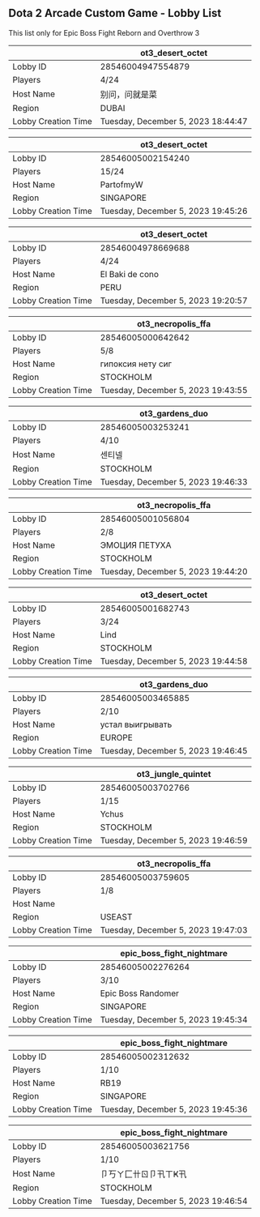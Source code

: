 ## Dota 2 Arcade Custom Game - Lobby List

This list only for Epic Boss Fight Reborn and Overthrow 3

|  | ot3_desert_octet |
| ------ | ------ |
| Lobby ID | 28546004947554879 |
| Players | 4/24 |
| Host Name | 别问，问就是菜 |
| Region | DUBAI |
| Lobby Creation Time | Tuesday, December 5, 2023 18:44:47 |


|  | ot3_desert_octet |
| ------ | ------ |
| Lobby ID | 28546005002154240 |
| Players | 15/24 |
| Host Name | PartofmyW |
| Region | SINGAPORE |
| Lobby Creation Time | Tuesday, December 5, 2023 19:45:26 |


|  | ot3_desert_octet |
| ------ | ------ |
| Lobby ID | 28546004978669688 |
| Players | 4/24 |
| Host Name | El Baki de cono |
| Region | PERU |
| Lobby Creation Time | Tuesday, December 5, 2023 19:20:57 |


|  | ot3_necropolis_ffa |
| ------ | ------ |
| Lobby ID | 28546005000642642 |
| Players | 5/8 |
| Host Name | гипоксия нету сиг |
| Region | STOCKHOLM |
| Lobby Creation Time | Tuesday, December 5, 2023 19:43:55 |


|  | ot3_gardens_duo |
| ------ | ------ |
| Lobby ID | 28546005003253241 |
| Players | 4/10 |
| Host Name | 센티넬 |
| Region | STOCKHOLM |
| Lobby Creation Time | Tuesday, December 5, 2023 19:46:33 |


|  | ot3_necropolis_ffa |
| ------ | ------ |
| Lobby ID | 28546005001056804 |
| Players | 2/8 |
| Host Name | ЭМОЦИЯ ПЕТУХА |
| Region | STOCKHOLM |
| Lobby Creation Time | Tuesday, December 5, 2023 19:44:20 |


|  | ot3_desert_octet |
| ------ | ------ |
| Lobby ID | 28546005001682743 |
| Players | 3/24 |
| Host Name | Lind |
| Region | STOCKHOLM |
| Lobby Creation Time | Tuesday, December 5, 2023 19:44:58 |


|  | ot3_gardens_duo |
| ------ | ------ |
| Lobby ID | 28546005003465885 |
| Players | 2/10 |
| Host Name | устал выигрывать |
| Region | EUROPE |
| Lobby Creation Time | Tuesday, December 5, 2023 19:46:45 |


|  | ot3_jungle_quintet |
| ------ | ------ |
| Lobby ID | 28546005003702766 |
| Players | 1/15 |
| Host Name | Ychus |
| Region | STOCKHOLM |
| Lobby Creation Time | Tuesday, December 5, 2023 19:46:59 |


|  | ot3_necropolis_ffa |
| ------ | ------ |
| Lobby ID | 28546005003759605 |
| Players | 1/8 |
| Host Name |  |
| Region | USEAST |
| Lobby Creation Time | Tuesday, December 5, 2023 19:47:03 |


|  | epic_boss_fight_nightmare |
| ------ | ------ |
| Lobby ID | 28546005002276264 |
| Players | 3/10 |
| Host Name | Epic Boss Randomer |
| Region | SINGAPORE |
| Lobby Creation Time | Tuesday, December 5, 2023 19:45:34 |


|  | epic_boss_fight_nightmare |
| ------ | ------ |
| Lobby ID | 28546005002312632 |
| Players | 1/10 |
| Host Name | RB19 |
| Region | SINGAPORE |
| Lobby Creation Time | Tuesday, December 5, 2023 19:45:36 |


|  | epic_boss_fight_nightmare |
| ------ | ------ |
| Lobby ID | 28546005003621756 |
| Players | 1/10 |
| Host Name | 卩丂ㄚ匚卄ㄖ卩卂ㄒҜ卂 |
| Region | STOCKHOLM |
| Lobby Creation Time | Tuesday, December 5, 2023 19:46:54 |


